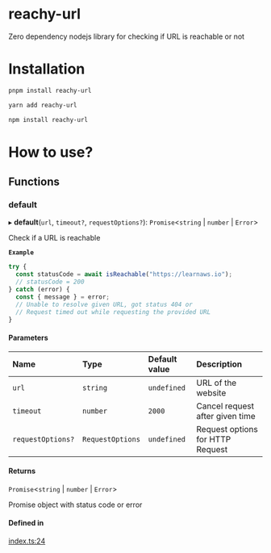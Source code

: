 # reachy-url

Zero dependency nodejs library for checking if URL is reachable or not

# Installation

```sh
pnpm install reachy-url
```

```sh
yarn add reachy-url
```

```sh
npm install reachy-url
```

# How to use?

## Functions

### default

▸ **default**(`url`, `timeout?`, `requestOptions?`): `Promise`<`string` \| `number` \| `Error`\>

Check if a URL is reachable

**`Example`**

```ts
try {
  const statusCode = await isReachable("https://learnaws.io");
  // statusCode = 200
} catch (error) {
  const { message } = error;
  // Unable to resolve given URL, got status 404 or
  // Request timed out while requesting the provided URL
}
```

#### Parameters

| Name | Type | Default value | Description |
| :------ | :------ | :------ | :------ |
| `url` | `string` | `undefined` | URL of the website |
| `timeout` | `number` | `2000` | Cancel request after given time |
| `requestOptions?` | `RequestOptions` | `undefined` | Request options for HTTP Request |

#### Returns

`Promise`<`string` \| `number` \| `Error`\>

Promise object with status code or error

#### Defined in

[index.ts:24](https://github.com/ShivamJoker/reachy-url/blob/95f2e85/index.ts#L24)
